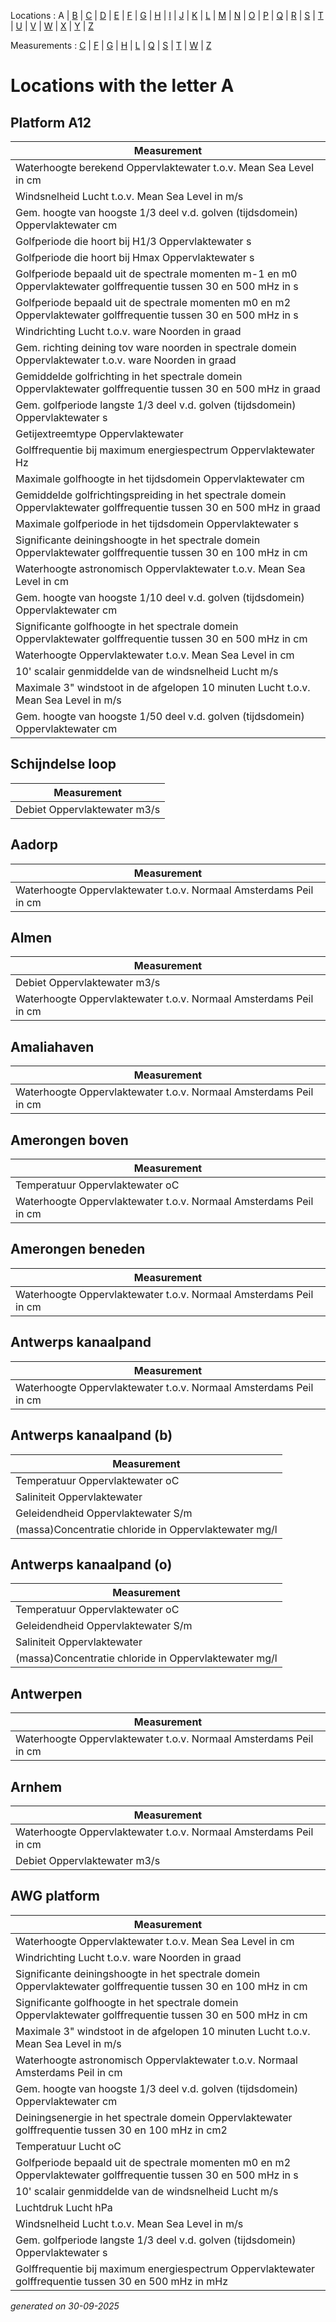 Locations : A | [B](location_B.md) | [C](location_C.md) | [D](location_D.md) | [E](location_E.md) | [F](location_F.md) | [G](location_G.md) | [H](location_H.md) | [I](location_I.md) | [J](location_J.md) | [K](location_K.md) | [L](location_L.md) | [M](location_M.md) | [N](location_N.md) | [O](location_O.md) | [P](location_P.md) | [Q](location_Q.md) | [R](location_R.md) | [S](location_S.md) | [T](location_T.md) | [U](location_U.md) | [V](location_V.md) | [W](location_W.md) | [X](location_X.md) | [Y](location_Y.md) | [Z](location_Z.md)

Measurements : [C](measurement_C.md) | [F](measurement_F.md) | [G](measurement_G.md) | [H](measurement_H.md) | [L](measurement_L.md) | [Q](measurement_Q.md) | [S](measurement_S.md) | [T](measurement_T.md) | [W](measurement_W.md) | [Z](measurement_Z.md)

# Locations with the letter A #


## Platform A12 ##
|Measurement|
|---|
|Waterhoogte berekend Oppervlaktewater t.o.v. Mean Sea Level in cm|
|Windsnelheid Lucht t.o.v. Mean Sea Level in m/s|
|Gem. hoogte van hoogste 1/3 deel v.d. golven (tijdsdomein) Oppervlaktewater cm|
|Golfperiode die hoort bij H1/3 Oppervlaktewater s|
|Golfperiode die hoort bij Hmax Oppervlaktewater s|
|Golfperiode bepaald uit de spectrale momenten m-1 en m0 Oppervlaktewater golffrequentie tussen 30 en 500 mHz in s|
|Golfperiode bepaald uit de spectrale momenten m0 en m2 Oppervlaktewater golffrequentie tussen 30 en 500 mHz in s|
|Windrichting Lucht t.o.v. ware Noorden in graad|
|Gem. richting deining tov ware noorden in spectrale domein Oppervlaktewater t.o.v. ware Noorden in graad|
|Gemiddelde golfrichting in het spectrale domein Oppervlaktewater golffrequentie tussen 30 en 500 mHz in graad|
|Gem. golfperiode langste 1/3 deel v.d. golven (tijdsdomein) Oppervlaktewater s|
|Getijextreemtype Oppervlaktewater |
|Golffrequentie bij maximum energiespectrum Oppervlaktewater Hz|
|Maximale golfhoogte in het tijdsdomein Oppervlaktewater cm|
|Gemiddelde golfrichtingspreiding in het spectrale domein Oppervlaktewater golffrequentie tussen 30 en 500 mHz in graad|
|Maximale golfperiode in het tijdsdomein Oppervlaktewater s|
|Significante deiningshoogte in het spectrale domein Oppervlaktewater golffrequentie tussen 30 en 100 mHz in cm|
|Waterhoogte astronomisch Oppervlaktewater t.o.v. Mean Sea Level in cm|
|Gem. hoogte van hoogste 1/10 deel v.d. golven (tijdsdomein) Oppervlaktewater cm|
|Significante golfhoogte in het spectrale domein Oppervlaktewater golffrequentie tussen 30 en 500 mHz in cm|
|Waterhoogte Oppervlaktewater t.o.v. Mean Sea Level in cm|
|10' scalair genmiddelde van de windsnelheid Lucht m/s|
|Maximale 3" windstoot in de afgelopen 10 minuten Lucht t.o.v. Mean Sea Level in m/s|
|Gem. hoogte van hoogste 1/50 deel v.d. golven (tijdsdomein) Oppervlaktewater cm|

## Schijndelse loop ##
|Measurement|
|---|
|Debiet Oppervlaktewater m3/s|

## Aadorp ##
|Measurement|
|---|
|Waterhoogte Oppervlaktewater t.o.v. Normaal Amsterdams Peil in cm|

## Almen ##
|Measurement|
|---|
|Debiet Oppervlaktewater m3/s|
|Waterhoogte Oppervlaktewater t.o.v. Normaal Amsterdams Peil in cm|

## Amaliahaven ##
|Measurement|
|---|
|Waterhoogte Oppervlaktewater t.o.v. Normaal Amsterdams Peil in cm|

## Amerongen boven ##
|Measurement|
|---|
|Temperatuur Oppervlaktewater oC|
|Waterhoogte Oppervlaktewater t.o.v. Normaal Amsterdams Peil in cm|

## Amerongen beneden ##
|Measurement|
|---|
|Waterhoogte Oppervlaktewater t.o.v. Normaal Amsterdams Peil in cm|

## Antwerps kanaalpand ##
|Measurement|
|---|
|Waterhoogte Oppervlaktewater t.o.v. Normaal Amsterdams Peil in cm|

## Antwerps kanaalpand (b) ##
|Measurement|
|---|
|Temperatuur Oppervlaktewater oC|
|Saliniteit Oppervlaktewater |
|Geleidendheid Oppervlaktewater S/m|
|(massa)Concentratie chloride in Oppervlaktewater mg/l|

## Antwerps kanaalpand (o) ##
|Measurement|
|---|
|Temperatuur Oppervlaktewater oC|
|Geleidendheid Oppervlaktewater S/m|
|Saliniteit Oppervlaktewater |
|(massa)Concentratie chloride in Oppervlaktewater mg/l|

## Antwerpen ##
|Measurement|
|---|
|Waterhoogte Oppervlaktewater t.o.v. Normaal Amsterdams Peil in cm|

## Arnhem ##
|Measurement|
|---|
|Waterhoogte Oppervlaktewater t.o.v. Normaal Amsterdams Peil in cm|
|Debiet Oppervlaktewater m3/s|

## AWG platform ##
|Measurement|
|---|
|Waterhoogte Oppervlaktewater t.o.v. Mean Sea Level in cm|
|Windrichting Lucht t.o.v. ware Noorden in graad|
|Significante deiningshoogte in het spectrale domein Oppervlaktewater golffrequentie tussen 30 en 100 mHz in cm|
|Significante golfhoogte in het spectrale domein Oppervlaktewater golffrequentie tussen 30 en 500 mHz in cm|
|Maximale 3" windstoot in de afgelopen 10 minuten Lucht t.o.v. Mean Sea Level in m/s|
|Waterhoogte astronomisch Oppervlaktewater t.o.v. Normaal Amsterdams Peil in cm|
|Gem. hoogte van hoogste 1/3 deel v.d. golven (tijdsdomein) Oppervlaktewater cm|
|Deiningsenergie in het spectrale domein Oppervlaktewater golffrequentie tussen 30 en 100 mHz in cm2|
|Temperatuur Lucht oC|
|Golfperiode bepaald uit de spectrale momenten m0 en m2 Oppervlaktewater golffrequentie tussen 30 en 500 mHz in s|
|10' scalair genmiddelde van de windsnelheid Lucht m/s|
|Luchtdruk Lucht hPa|
|Windsnelheid Lucht t.o.v. Mean Sea Level in m/s|
|Gem. golfperiode langste 1/3 deel v.d. golven (tijdsdomein) Oppervlaktewater s|
|Golffrequentie bij maximum energiespectrum Oppervlaktewater golffrequentie tussen 30 en 500 mHz in mHz|


_generated on 30-09-2025_